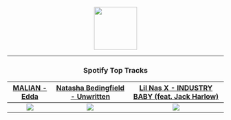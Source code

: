 <p align="center">
  <a href="https://www.tobiasmichael.de">
    <img src="https://tobiasmichael.de/assets/logo.gif" width="100" height="100"/>
  </a>
</p>

---

<h3 align="center">Spotify Top Tracks</h3>

[MALIAN - Edda](https://open.spotify.com/track/6lwT3rAbt3URHwxDwdN8sn)|[Natasha Bedingfield - Unwritten](https://open.spotify.com/track/3U5JVgI2x4rDyHGObzJfNf)|[Lil Nas X - INDUSTRY BABY (feat. Jack Harlow)](https://open.spotify.com/track/5Z9KJZvQzH6PFmb8SNkxuk)
:---:|:----:|:----:
<img src="https://i.scdn.co/image/ab67616d00001e02856cf59553e0b5bb7a52acb9"/>|<img src="https://i.scdn.co/image/ab67616d00001e02b337e1ca6629a53c66a3b0d4"/>|<img src="https://i.scdn.co/image/ab67616d00001e02be82673b5f79d9658ec0a9fd"/>